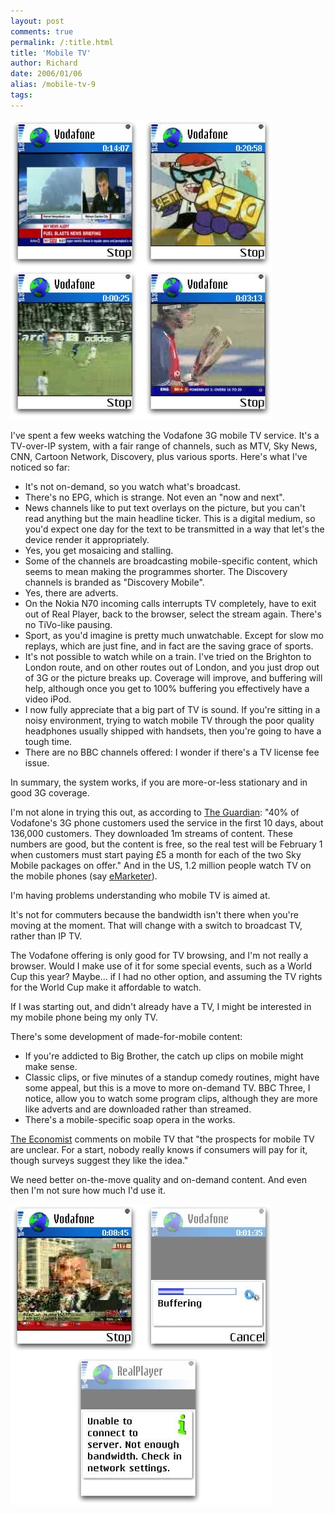 ```yaml
---
layout: post
comments: true
permalink: /:title.html
title: 'Mobile TV'
author: Richard
date: 2006/01/06
alias: /mobile-tv-9
tags:
---
```


<img src="/img/posts/flkexport2018/2050010112_2cf5abe033_o.jpg" width="419" height="480" alt="Vodafone TV">

I've spent a few weeks watching the Vodafone 3G mobile TV service. It's
a TV-over-IP system, with a fair range of channels, such as MTV, Sky
News, CNN, Cartoon Network, Discovery, plus various sports. Here's what
I've noticed so far:

-   It's not on-demand, so you watch what's broadcast.
-   There's no EPG, which is strange. Not even an "now and next".
-   News channels like to put text overlays on the picture, but you
can't read anything but the main headline ticker. This is a digital
medium, so you'd expect one day for the text to be transmitted in a
way that let's the device render it appropriately.
-   Yes, you get mosaicing and stalling.
-   Some of the channels are broadcasting mobile-specific content, which
seems to mean making the programmes shorter. The Discovery channels
is branded as "Discovery Mobile".
-   Yes, there are adverts.
-   On the Nokia N70 incoming calls interrupts TV completely, have to
exit out of Real Player, back to the browser, select the stream
again. There's no TiVo-like pausing.
-   Sport, as you'd imagine is pretty much unwatchable. Except for slow
mo replays, which are just fine, and in fact are the saving grace of
sports.
-   It's not possible to watch while on a train. I've tried on the
Brighton to London route, and on other routes out of London, and you
just drop out of 3G or the picture breaks up. Coverage will improve,
and buffering will help, although once you get to 100% buffering you
effectively have a video iPod.
-   I now fully appreciate that a big part of TV is sound. If you're
sitting in a noisy environment, trying to watch mobile TV through
the poor quality headphones usually shipped with handsets, then
you're going to have a tough time.
-   There are no BBC channels offered: I wonder if there's a TV license
fee issue.


In summary, the system works, if you are more-or-less stationary and in
good 3G coverage.

I'm not alone in trying this out, as according to [The Guardian][]: "40% of Vodafone's 3G phone customers used the service in the first 10
days, about 136,000 customers. They downloaded 1m streams of content.
These numbers are good, but the content is free, so the real test will
be February 1 when customers must start paying £5 a month for each of
the two Sky Mobile packages on offer." And in the US, 1.2 million people
watch TV on the mobile phones (say [eMarketer][]).

I'm having problems understanding who mobile TV is aimed at.

It's not for commuters because the bandwidth isn't there when you're
moving at the moment. That will change with a switch to broadcast TV,
rather than IP TV.

The Vodafone offering is only good for TV browsing, and I'm not really a
browser. Would I make use of it for some special events, such as a World
Cup this year? Maybe... if I had no other option, and assuming the TV
rights for the World Cup make it affordable to watch.

If I was starting out, and didn't already have a TV, I might be
interested in my mobile phone being my only TV.

There's some development of made-for-mobile content:

-   If you're addicted to Big Brother, the catch up clips on mobile
might make sense.
-   Classic clips, or five minutes of a standup comedy routines, might
have some appeal, but this is a move to more on-demand TV. BBC
Three, I notice, allow you to watch some program clips, although
they are more like adverts and are downloaded rather than streamed.
-   There's a mobile-specific soap opera in the works.


[The Economist][] comments on mobile TV that "the prospects for mobile
TV are unclear. For a start, nobody really knows if consumers will pay
for it, though surveys suggest they like the idea."

We need better on-the-move quality and on-demand content. And even then
I'm not sure how much I'd use it.

<img src="/img/posts/flkexport2018/2049223945_5dd958abd5_o.jpg" width="419" height="482" alt="Vodafone TV: fail">


  [The Guardian]: http://www.guardian.co.uk/mobile/article/0,2763,1664961,00.html
  [eMarketer]: http://www.emarketer.com/Report.aspx?mobile_entertainment_jan06
  [The Economist]: http://www.economist.com/business/displaystory.cfm?story_id=5356658&no_na_tran=1
